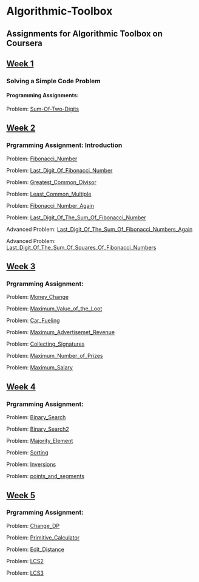 # Algorithmic-Toolbox

## Assignments for Algorithmic Toolbox on Coursera </br>


## [Week 1](https://github.com/omarsalem33/Algorithmic-Toolbox/blob/main/Algorithmic%20Toolbox/week1/week1_programming_challenges.pdf)</br>

### Solving a Simple Code Problem
#### Programming Assignments:</br>
Problem: [Sum-Of-Two-Digits](https://github.com/omarsalem33/Algorithmic-Toolbox/blob/main/Algorithmic%20Toolbox/week1/1-%20Sum-Of-Two-Digits.cpp)</br>


## [Week 2](https://github.com/omarsalem33/Algorithmic-Toolbox/blob/main/Algorithmic%20Toolbox/week2/week2_algorithmic_warmup.pdf)</br>
###  Prgramming Assignment: Introduction
Problem: [Fibonacci_Number](https://github.com/omarsalem33/Algorithmic-Toolbox/blob/main/Algorithmic%20Toolbox/week2/1-%20fibonacci.cpp) </br>

Problem: [Last_Digit_Of_Fibonacci_Number](https://github.com/omarsalem33/Algorithmic-Toolbox/blob/main/Algorithmic%20Toolbox/week2/2-%20last_digit_of_fibonacci_number.cpp) </br>

Problem: [Greatest_Common_Divisor](https://github.com/omarsalem33/Algorithmic-Toolbox/blob/main/Algorithmic%20Toolbox/week2/3-%20greatest_common_divisor.cpp) </br>

Problem: [Least_Common_Multiple](https://github.com/omarsalem33/Algorithmic-Toolbox/blob/main/Algorithmic%20Toolbox/week2/4-%20least_common_multiple.cpp) </br>

Problem: [Fibonacci_Number_Again](https://github.com/omarsalem33/Algorithmic-Toolbox/blob/main/Algorithmic%20Toolbox/week2/5-%20fibonacci_number_again.cpp) </br>

Problem: [Last_Digit_Of_The_Sum_Of_Fibonacci_Number](https://github.com/omarsalem33/Algorithmic-Toolbox/blob/main/Algorithmic%20Toolbox/week2/6-%20last_digit_of_the_sum_of_fibonacci_numbers.cpp)</br>

Advanced Problem: [Last_Digit_Of_The_Sum_Of_Fibonacci_Numbers_Again](https://github.com/omarsalem33/Algorithmic-Toolbox/blob/main/Algorithmic%20Toolbox/week2/7-%20last_digit_of_the_sum_of_fibonacci_numbers_again.cpp) </br>

Advanced Problem: [Last_Digit_Of_The_Sum_Of_Squares_Of_Fibonacci_Numbers](https://github.com/omarsalem33/Algorithmic-Toolbox/blob/main/Algorithmic%20Toolbox/week2/8-%20last_digit_of_the_sum_of_squares_of_fibonacci_numbers.cpp)</br>

## [Week 3](https://github.com/omarsalem33/Algorithmic-Toolbox/blob/main/Algorithmic%20Toolbox/week3/week3_greedy_algorithms.pdf)</br>
###  Prgramming Assignment:
Problem: [Money_Change](https://github.com/omarsalem33/Algorithmic-Toolbox/blob/main/Algorithmic%20Toolbox/week3/1-%20money_change.cpp)</br>

Problem: [Maximum_Value_of_the_Loot](https://github.com/omarsalem33/Algorithmic-Toolbox/blob/main/Algorithmic%20Toolbox/week3/2-%20Maximum_Value_of_the_Loot.cpp)</br>

Problem: [Car_Fueling](https://github.com/omarsalem33/Algorithmic-Toolbox/blob/main/Algorithmic%20Toolbox/week3/3-%20Car%20Fueling.cpp)</br>

Problem: [Maximum_Advertisemet_Revenue](https://github.com/omarsalem33/Algorithmic-Toolbox/blob/main/Algorithmic%20Toolbox/week3/4-%20Maximum_Advertisemet_Revenue.cpp)</br>

Problem: [Collecting_Signatures](https://github.com/omarsalem33/Algorithmic-Toolbox/blob/main/Algorithmic%20Toolbox/week3/5-%20%20Collecting_Signatures.cpp)</br>

Problem: [Maximum_Number_of_Prizes](https://github.com/omarsalem33/Algorithmic-Toolbox/blob/main/Algorithmic%20Toolbox/week3/6-%20Maximum_Number_of_Prizes.cpp)</br>

Problem: [Maximum_Salary](https://github.com/omarsalem33/Algorithmic-Toolbox/blob/main/Algorithmic%20Toolbox/week3/7-%20Maximum_Salary.cpp)</br>



## [Week 4](https://github.com/omarsalem33/Algorithmic-Toolbox/blob/main/toolbox_statements.pdf)</br>
###  Prgramming Assignment:
Problem: [Binary_Search](https://github.com/omarsalem33/Algorithmic-Toolbox/blob/main/Algorithmic%20Toolbox/week4/1-binary_search.cpp)</br>

Problem: [Binary_Search2](https://github.com/omarsalem33/Algorithmic-Toolbox/blob/main/Algorithmic%20Toolbox/week4/2-binary_search.cpp)</br>

Problem: [Majority_Element](https://github.com/omarsalem33/Algorithmic-Toolbox/blob/main/Algorithmic%20Toolbox/week4/3-majority_element.cpp)</br>

Problem: [Sorting](https://github.com/omarsalem33/Algorithmic-Toolbox/blob/main/Algorithmic%20Toolbox/week4/4-sorting.cpp)</br>

Problem: [Inversions](https://github.com/omarsalem33/Algorithmic-Toolbox/blob/main/Algorithmic%20Toolbox/week4/5-inversions.cpp)</br>

Problem: [points_and_segments](https://github.com/omarsalem33/Algorithmic-Toolbox/blob/main/Algorithmic%20Toolbox/week4/6-points_and_segments.cpp)</br>


## [Week 5](https://github.com/omarsalem33/Algorithmic-Toolbox/blob/main/toolbox_statements.pdf)</br>
###  Prgramming Assignment:

Problem: [Change_DP](https://github.com/omarsalem33/Algorithmic-Toolbox/blob/main/Algorithmic%20Toolbox/week5/1-change_dp.cpp)</br>

Problem: [Primitive_Calculator](https://github.com/omarsalem33/Algorithmic-Toolbox/blob/main/Algorithmic%20Toolbox/week5/2-primitive_calculator.cpp)</br>

Problem: [Edit_Distance](https://github.com/omarsalem33/Algorithmic-Toolbox/blob/main/Algorithmic%20Toolbox/week5/3-edit_distance.cpp)</br>

Problem: [LCS2](https://github.com/omarsalem33/Algorithmic-Toolbox/blob/main/Algorithmic%20Toolbox/week5/4-lcs2.cpp)</br>

Problem: [LCS3](https://github.com/omarsalem33/Algorithmic-Toolbox/blob/main/Algorithmic%20Toolbox/week5/5-lcs3.cpp)</br>
